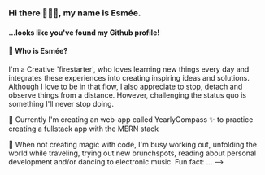 ### Hi there 🙋🏼‍♀️, my name is Esmée. 
#### ...looks like you've found my Github profile!

#### 💬 Who is Esmée? 
I'm a Creative 'firestarter', who loves learning new things every day and integrates these experiences into creating inspiring ideas and solutions. Although I love to be in that flow, I also appreciate to stop, detach and observe things from a distance. However, challenging the status quo is something I'll never stop doing.


🌱 Currently I'm creating an web-app called YearlyCompass ✨ to practice creating a fullstack app with the MERN stack

🐝 When not creating magic with code, I'm busy working out, unfolding the world while traveling, trying out new brunchspots, reading about personal development and/or dancing to electronic music.
Fun fact: ...
-->
